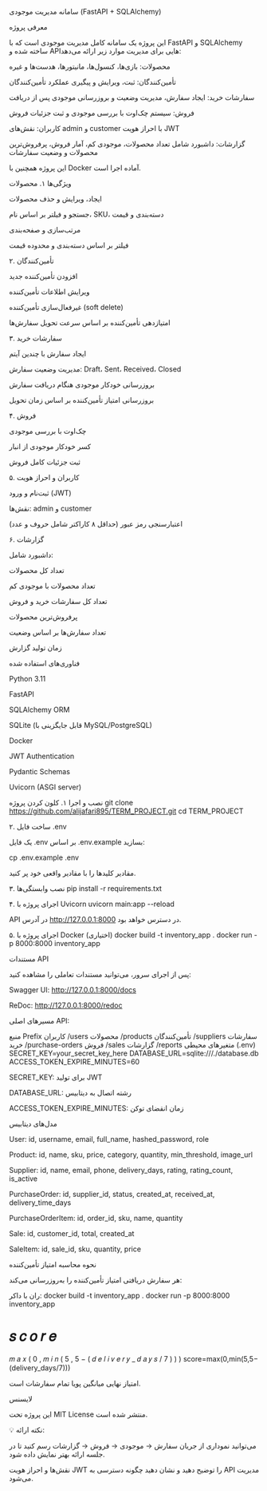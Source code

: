 سامانه مدیریت موجودی (FastAPI + SQLAlchemy)






معرفی پروژه

این پروژه یک سامانه کامل مدیریت موجودی است که با FastAPI و SQLAlchemy ساخته شده و APIهایی برای مدیریت موارد زیر ارائه می‌دهد:

محصولات: بازی‌ها، کنسول‌ها، مانیتورها، هدست‌ها و غیره

تأمین‌کنندگان: ثبت، ویرایش و پیگیری عملکرد تأمین‌کنندگان

سفارشات خرید: ایجاد سفارش، مدیریت وضعیت و بروزرسانی موجودی پس از دریافت

فروش: سیستم چک‌اوت با بررسی موجودی و ثبت جزئیات فروش

کاربران: نقش‌های admin و customer با احراز هویت JWT

گزارشات: داشبورد شامل تعداد محصولات، موجودی کم، آمار فروش، پرفروش‌ترین محصولات و وضعیت سفارشات

این پروژه همچنین با Docker آماده اجرا است.

ویژگی‌ها
۱. محصولات

ایجاد، ویرایش و حذف محصولات

جستجو و فیلتر بر اساس نام، SKU، دسته‌بندی و قیمت

مرتب‌سازی و صفحه‌بندی

فیلتر بر اساس دسته‌بندی و محدوده قیمت

۲. تأمین‌کنندگان

افزودن تأمین‌کننده جدید

ویرایش اطلاعات تأمین‌کننده

غیرفعال‌سازی تأمین‌کننده (soft delete)

امتیازدهی تأمین‌کننده بر اساس سرعت تحویل سفارش‌ها

۳. سفارشات خرید

ایجاد سفارش با چندین آیتم

مدیریت وضعیت سفارش: Draft، Sent، Received، Closed

بروزرسانی خودکار موجودی هنگام دریافت سفارش

بروزرسانی امتیاز تأمین‌کننده بر اساس زمان تحویل

۴. فروش

چک‌اوت با بررسی موجودی

کسر خودکار موجودی از انبار

ثبت جزئیات کامل فروش

۵. کاربران و احراز هویت

ثبت‌نام و ورود (JWT)

نقش‌ها: admin و customer

اعتبارسنجی رمز عبور (حداقل ۸ کاراکتر شامل حروف و عدد)

۶. گزارشات

داشبورد شامل:

تعداد کل محصولات

تعداد محصولات با موجودی کم

تعداد کل سفارشات خرید و فروش

پرفروش‌ترین محصولات

تعداد سفارش‌ها بر اساس وضعیت

زمان تولید گزارش

فناوری‌های استفاده شده

Python 3.11

FastAPI

SQLAlchemy ORM

SQLite (قابل جایگزینی با MySQL/PostgreSQL)

Docker

JWT Authentication

Pydantic Schemas

Uvicorn (ASGI server)

نصب و اجرا
۱. کلون کردن پروژه
git clone https://github.com/alijafari895/TERM_PROJECT.git
cd TERM_PROJECT

۲. ساخت فایل .env

یک فایل .env بر اساس .env.example بسازید:

cp .env.example .env


مقادیر کلیدها را با مقادیر واقعی خود پر کنید.

۳. نصب وابستگی‌ها
pip install -r requirements.txt

۴. اجرای پروژه با Uvicorn
uvicorn main:app --reload


API در آدرس http://127.0.0.1:8000 در دسترس خواهد بود.

۵. اجرای پروژه با Docker (اختیاری)
docker build -t inventory_app .
docker run -p 8000:8000 inventory_app

مستندات API

پس از اجرای سرور، می‌توانید مستندات تعاملی را مشاهده کنید:

Swagger UI: http://127.0.0.1:8000/docs

ReDoc: http://127.0.0.1:8000/redoc

مسیرهای اصلی API:

منبع	Prefix
کاربران	/users
محصولات	/products
تأمین‌کنندگان	/suppliers
سفارشات خرید	/purchase-orders
فروش	/sales
گزارشات	/reports
متغیرهای محیطی (.env)
SECRET_KEY=your_secret_key_here
DATABASE_URL=sqlite:///./database.db
ACCESS_TOKEN_EXPIRE_MINUTES=60


SECRET_KEY: برای تولید JWT

DATABASE_URL: رشته اتصال به دیتابیس

ACCESS_TOKEN_EXPIRE_MINUTES: زمان انقضای توکن

مدل‌های دیتابیس

User: id, username, email, full_name, hashed_password, role

Product: id, name, sku, price, category, quantity, min_threshold, image_url

Supplier: id, name, email, phone, delivery_days, rating, rating_count, is_active

PurchaseOrder: id, supplier_id, status, created_at, received_at, delivery_time_days

PurchaseOrderItem: id, order_id, sku, name, quantity

Sale: id, customer_id, total, created_at

SaleItem: id, sale_id, sku, quantity, price

نحوه محاسبه امتیاز تأمین‌کننده

هر سفارش دریافتی امتیاز تأمین‌کننده را به‌روزرسانی می‌کند:

ران با داکر:
docker build -t inventory_app .
docker run -p 8000:8000 inventory_app

𝑠
𝑐
𝑜
𝑟
𝑒
=
𝑚
𝑎
𝑥
(
0
,
𝑚
𝑖
𝑛
(
5
,
5
−
(
𝑑
𝑒
𝑙
𝑖
𝑣
𝑒
𝑟
𝑦
_
𝑑
𝑎
𝑦
𝑠
/
7
)
)
)
score=max(0,min(5,5−(delivery_days/7)))

امتیاز نهایی میانگین پویا تمام سفارشات است.

لایسنس

این پروژه تحت MIT License منتشر شده است.

💡 نکته ارائه:

می‌توانید نموداری از جریان سفارش → موجودی → فروش → گزارشات رسم کنید تا در جلسه ارائه بهتر نمایش داده شود.

نقش‌ها و احراز هویت JWT را توضیح دهید و نشان دهید چگونه دسترسی به API مدیریت می‌شود.